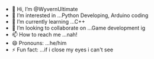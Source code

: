 - 👋 Hi, I’m @WyvernUltimate
- 👀 I’m interested in ...Python Developing, Arduino coding
- 🌱 I’m currently learning ...C++
- 💞️ I’m looking to collaborate on ...Game development ig
- 📫 How to reach me ...nah!
- 😄 Pronouns: ...he/him
- ⚡ Fun fact: ...if i close my eyes i can't see

<!---
WyvernUltimate/WyvernUltimate is a ✨ special ✨ repository because its `README.md` (this file) appears on your GitHub profile.
You can click the Preview link to take a look at your changes.
--->
